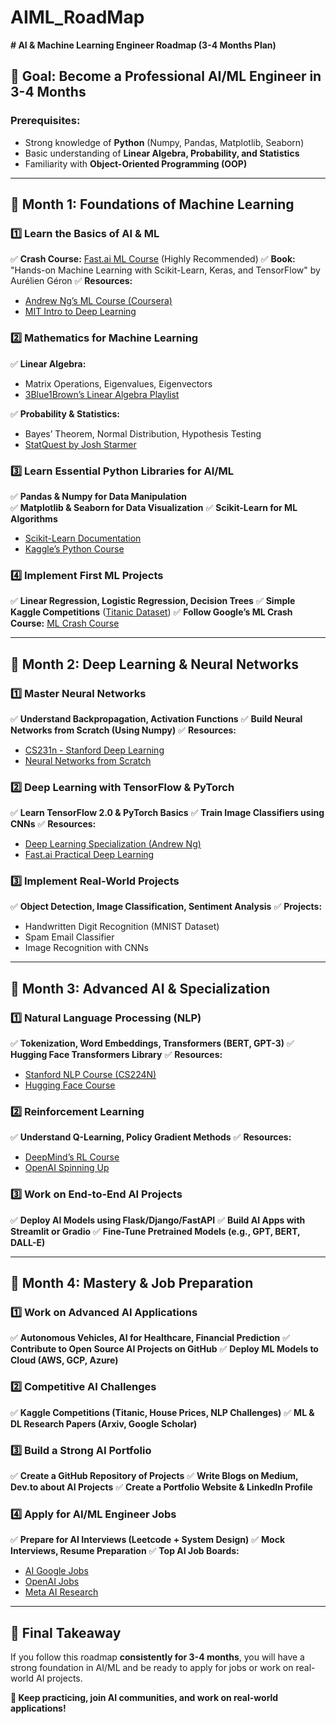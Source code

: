# AIML_RoadMap
**# AI & Machine Learning Engineer Roadmap (3-4 Months Plan)**

## **🎯 Goal:** Become a Professional AI/ML Engineer in 3-4 Months
### **Prerequisites:**
- Strong knowledge of **Python** (Numpy, Pandas, Matplotlib, Seaborn)
- Basic understanding of **Linear Algebra, Probability, and Statistics**
- Familiarity with **Object-Oriented Programming (OOP)**

---

## **📅 Month 1: Foundations of Machine Learning**
### **1️⃣ Learn the Basics of AI & ML**
✅ **Crash Course:** [Fast.ai ML Course](https://course.fast.ai/) (Highly Recommended)
✅ **Book:** "Hands-on Machine Learning with Scikit-Learn, Keras, and TensorFlow" by Aurélien Géron
✅ **Resources:**
- [Andrew Ng’s ML Course (Coursera)](https://www.coursera.org/learn/machine-learning)
- [MIT Intro to Deep Learning](http://introtodeeplearning.com/)

### **2️⃣ Mathematics for Machine Learning**
✅ **Linear Algebra:**
- Matrix Operations, Eigenvalues, Eigenvectors
- [3Blue1Brown’s Linear Algebra Playlist](https://www.youtube.com/playlist?list=PLzH6n4zXuckoX0MbD5X4J_pqjZa02ZINX)

✅ **Probability & Statistics:**
- Bayes’ Theorem, Normal Distribution, Hypothesis Testing
- [StatQuest by Josh Starmer](https://www.youtube.com/c/joshstarmer)

### **3️⃣ Learn Essential Python Libraries for AI/ML**
✅ **Pandas & Numpy for Data Manipulation**  
✅ **Matplotlib & Seaborn for Data Visualization**
✅ **Scikit-Learn for ML Algorithms**
- [Scikit-Learn Documentation](https://scikit-learn.org/stable/)
- [Kaggle’s Python Course](https://www.kaggle.com/learn/python)

### **4️⃣ Implement First ML Projects**
✅ **Linear Regression, Logistic Regression, Decision Trees**
✅ **Simple Kaggle Competitions** ([Titanic Dataset](https://www.kaggle.com/c/titanic))
✅ **Follow Google’s ML Crash Course:** [ML Crash Course](https://developers.google.com/machine-learning/crash-course)

---

## **📅 Month 2: Deep Learning & Neural Networks**
### **1️⃣ Master Neural Networks**
✅ **Understand Backpropagation, Activation Functions**
✅ **Build Neural Networks from Scratch (Using Numpy)**
✅ **Resources:**
- [CS231n - Stanford Deep Learning](http://cs231n.stanford.edu/)
- [Neural Networks from Scratch](https://nnfs.io/)

### **2️⃣ Deep Learning with TensorFlow & PyTorch**
✅ **Learn TensorFlow 2.0 & PyTorch Basics**
✅ **Train Image Classifiers using CNNs**
✅ **Resources:**
- [Deep Learning Specialization (Andrew Ng)](https://www.coursera.org/specializations/deep-learning)
- [Fast.ai Practical Deep Learning](https://course.fast.ai/)

### **3️⃣ Implement Real-World Projects**
✅ **Object Detection, Image Classification, Sentiment Analysis**
✅ **Projects:**
- Handwritten Digit Recognition (MNIST Dataset)
- Spam Email Classifier
- Image Recognition with CNNs

---

## **📅 Month 3: Advanced AI & Specialization**
### **1️⃣ Natural Language Processing (NLP)**
✅ **Tokenization, Word Embeddings, Transformers (BERT, GPT-3)**
✅ **Hugging Face Transformers Library**
✅ **Resources:**
- [Stanford NLP Course (CS224N)](http://web.stanford.edu/class/cs224n/)
- [Hugging Face Course](https://huggingface.co/course/)

### **2️⃣ Reinforcement Learning**
✅ **Understand Q-Learning, Policy Gradient Methods**
✅ **Resources:**
- [DeepMind’s RL Course](https://deepmind.com/learning-resources/reinforcement-learning)
- [OpenAI Spinning Up](https://spinningup.openai.com/en/latest/)

### **3️⃣ Work on End-to-End AI Projects**
✅ **Deploy AI Models using Flask/Django/FastAPI**
✅ **Build AI Apps with Streamlit or Gradio**
✅ **Fine-Tune Pretrained Models (e.g., GPT, BERT, DALL-E)**

---

## **📅 Month 4: Mastery & Job Preparation**
### **1️⃣ Work on Advanced AI Applications**
✅ **Autonomous Vehicles, AI for Healthcare, Financial Prediction**
✅ **Contribute to Open Source AI Projects on GitHub**
✅ **Deploy ML Models to Cloud (AWS, GCP, Azure)**

### **2️⃣ Competitive AI Challenges**
✅ **Kaggle Competitions (Titanic, House Prices, NLP Challenges)**
✅ **ML & DL Research Papers (Arxiv, Google Scholar)**

### **3️⃣ Build a Strong AI Portfolio**
✅ **Create a GitHub Repository of Projects**
✅ **Write Blogs on Medium, Dev.to about AI Projects**
✅ **Create a Portfolio Website & LinkedIn Profile**

### **4️⃣ Apply for AI/ML Engineer Jobs**
✅ **Prepare for AI Interviews (Leetcode + System Design)**
✅ **Mock Interviews, Resume Preparation**
✅ **Top AI Job Boards:**
- [AI Google Jobs](https://ai.google/careers/)
- [OpenAI Jobs](https://openai.com/careers/)
- [Meta AI Research](https://ai.facebook.com/careers/)

---

## 🎯 **Final Takeaway**
If you follow this roadmap **consistently for 3-4 months**, you will have a strong foundation in AI/ML and be ready to apply for jobs or work on real-world AI projects.

**🚀 Keep practicing, join AI communities, and work on real-world applications!**

